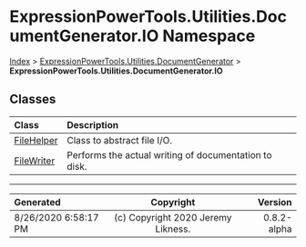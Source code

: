 ﻿# ExpressionPowerTools.Utilities.DocumentGenerator.IO Namespace

[Index](../index.md) > [ExpressionPowerTools.Utilities.DocumentGenerator](ExpressionPowerTools.Utilities.DocumentGenerator.a.md) > **ExpressionPowerTools.Utilities.DocumentGenerator.IO**

## Classes

| Class | Description |
| :-- | :-- |
| [FileHelper](ExpressionPowerTools.Utilities.DocumentGenerator.IO.FileHelper.cs.md) | Class to abstract file I/O. |
| [FileWriter](ExpressionPowerTools.Utilities.DocumentGenerator.IO.FileWriter.cs.md) | Performs the actual writing of documentation to disk. |


---

| Generated | Copyright | Version |
| :-- | :-: | --: |
| 8/26/2020 6:58:17 PM | (c) Copyright 2020 Jeremy Likness. | 0.8.2-alpha |
